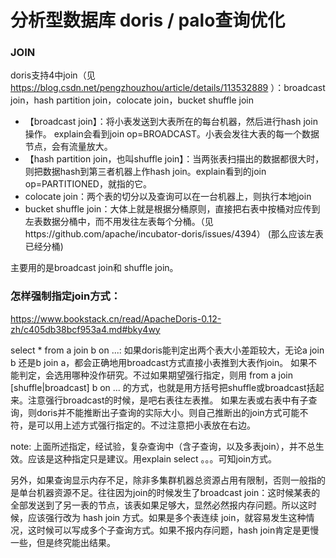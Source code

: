 # 分析型数据库 doris / palo查询优化

### JOIN

doris支持4中join（见 https://blog.csdn.net/pengzhouzhou/article/details/113532889 ）：broadcast join，hash partition join，colocate join，bucket shuffle join

- 【broadcast join】：将小表发送到大表所在的每台机器，然后进行hash join操作。 explain会看到join op=BROADCAST。小表会发往大表的每一个数据节点，会有流量放大。
- 【hash partition join，也叫shuffle join】：当两张表扫描出的数据都很大时，则把数据hash到第三者机器上作hash join。explain看到的join op=PARTITIONED，就指的它。
- colocate join：两个表的切分以及查询可以在一台机器上，则执行本地join
- bucket shuffle join：大体上就是根据分桶原则，直接把右表中按桶对应传到左表数据分桶中，而不用发往左表每个分桶。（见https://github.com/apache/incubator-doris/issues/4394） (那么应该左表已经分桶)

主要用的是broadcast join和 shuffle join。


### 怎样强制指定join方式：

https://www.bookstack.cn/read/ApacheDoris-0.12-zh/c405db38bcf953a4.md#bky4wy

select * from a join b on ...: 如果doris能判定出两个表大小差距较大，无论a join b 还是b join a，都会正确地用broadcast方式直接小表推到大表作join。
如果不能判定，会选用哪种没作研究。不过如果期望强行指定，则用 from a join [shuffle|broadcast] b on ... 的方式，也就是用方括号把shuffle或broadcast括起来。注意强行broadcast的时候，是吧右表往左表推。
如果左表或右表中有子查询，则doris并不能推断出子查询的实际大小。则自己推断出的join方式可能不符，是可以用上述方式强行指定的。不过注意把小表放在右边。

note: 上面所述指定，经试验，复杂查询中（含子查询，以及多表join），并不总生效。应该是这种指定只是建议。用explain select 。。。可知join方式。

另外，如果查询显示内存不足，除非多集群机器总资源占用有限制，否则一般指的是单台机器资源不足。往往因为join的时候发生了broadcast join：这时候某表的全部发送到了另一表的节点，该表如果足够大，显然必然报内存问题。所以这时候，应该强行改为 hash join 方式。如果是多个表连续 join，就容易发生这种情况，这时候可以写成多个子查询方式。如果不报内存问题，hash join肯定是更慢一些，但是终究能出结果。
